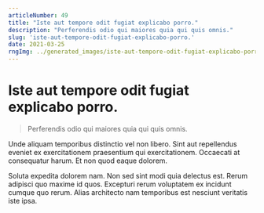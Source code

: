 ```yaml
---
articleNumber: 49
title: "Iste aut tempore odit fugiat explicabo porro."
description: "Perferendis odio qui maiores quia qui quis omnis."
slug: 'iste-aut-tempore-odit-fugiat-explicabo-porro.'
date: 2021-03-25
rngImg: ../generated_images/iste-aut-tempore-odit-fugiat-explicabo-porro..jpg
---
```


# Iste aut tempore odit fugiat explicabo porro.

> Perferendis odio qui maiores quia qui quis omnis.

Unde aliquam temporibus distinctio vel non libero. Sint aut repellendus eveniet ex exercitationem praesentium qui exercitationem. Occaecati at consequatur harum. Et non quod eaque dolorem.
 Soluta expedita dolorem nam. Non sed sint modi quia delectus est. Rerum adipisci quo maxime id quos. Excepturi rerum voluptatem ex incidunt cumque quo rerum. Alias architecto nam temporibus est nesciunt veritatis iste ipsa.
